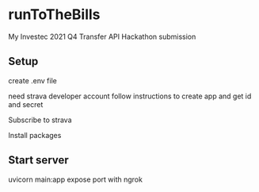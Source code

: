 # runToTheBills
My Investec 2021 Q4 Transfer API Hackathon submission


## Setup

create .env file

need strava developer account
follow instructions to create app and get id and secret

Subscribe to strava

Install packages

## Start server

uvicorn main:app
expose port with ngrok

